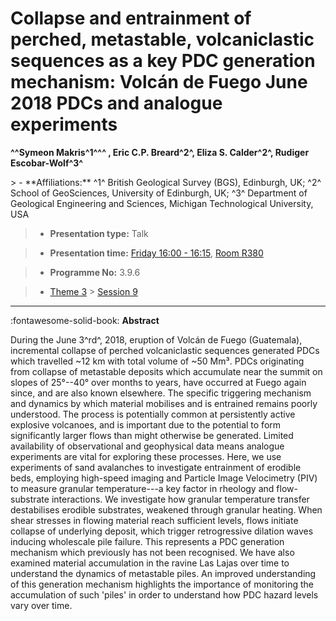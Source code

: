 # Collapse and entrainment of perched, metastable, volcaniclastic sequences as a key PDC generation mechanism: Volcán de Fuego June 2018 PDCs and analogue experiments

**^^Symeon Makris^1^^^ , Eric C.P. Breard^2^, Eliza S. Calder^2^, Rudiger Escobar-Wolf^3^**

<!-- more -->> - **Affiliations:** ^1^ British Geological Survey (BGS), Edinburgh, UK; ^2^ School of GeoSciences, University of Edinburgh, UK; ^3^ Department of Geological Engineering and Sciences, Michigan Technological University, USA 

> - **Presentation type:** Talk

> - **Presentation time:** [Friday 16:00 - 16:15](../sessions_comparison.md#__tabbed_4_5), [Room R380](../maps_venue.md#__tabbed_1_1)

> - **Programme No:** 3.9.6

> - [Theme 3](../theme3.md) > [Session 9](../sessions/session-3-9.md)

--- 

:fontawesome-solid-book: **Abstract**

During the June 3^rd^, 2018, eruption of Volcán de Fuego (Guatemala), incremental collapse of perched volcaniclastic sequences generated PDCs which travelled ~12 km with total volume of ~50 Mm³. PDCs originating from collapse of metastable deposits which accumulate near the summit on slopes of 25°--40° over months to years, have occurred at Fuego again since, and are also known elsewhere. The specific triggering mechanism and dynamics by which material mobilises and is entrained remains poorly understood. The process is potentially common at persistently active explosive volcanoes, and is important due to the potential to form significantly larger flows than might otherwise be generated.
Limited availability of observational and geophysical data means analogue experiments are vital for exploring these processes. Here, we use experiments of sand avalanches to investigate entrainment of erodible beds, employing high-speed imaging and Particle Image Velocimetry (PIV) to measure granular temperature---a key factor in rheology and flow-substrate interactions. We investigate how granular temperature transfer destabilises erodible substrates, weakened through granular heating. When shear stresses in flowing material reach sufficient levels, flows initiate collapse of underlying deposit, which trigger retrogressive dilation waves inducing wholescale pile failure. This represents a PDC generation mechanism which previously has not been recognised. We have also examined material accumulation in the ravine Las Lajas over time to understand the dynamics of metastable piles. An improved understanding of this generation mechanism highlights the importance of monitoring the accumulation of such 'piles' in order to understand how PDC hazard levels vary over time.

